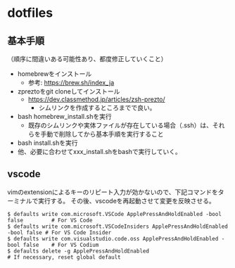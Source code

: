 # dotfiles

## 基本手順
（順序に間違いある可能性あり、都度修正していくこと）
- homebrewをインストール
	- 参考: https://brew.sh/index_ja
- zpreztoをgit cloneしてインストール
  - https://dev.classmethod.jp/articles/zsh-prezto/
	- シムリンクを作成するところまでで良い。
- bash homebrew_install.shを実行
  - 既存のシムリンクや実体ファイルが存在している場合（.ssh）は、それらを手動で削除してから基本手順を実行すること
- bash install.shを実行
- 他、必要に合わせてxxx_install.shをbashで実行していく。

## vscode

vimのextensionによるキーのリピート入力が効かないので、下記コマンドをターミナルで実行する。
その後、vscodeを再起動させて変更を反映させる。

```
$ defaults write com.microsoft.VSCode ApplePressAndHoldEnabled -bool false         # For VS Code
$ defaults write com.microsoft.VSCodeInsiders ApplePressAndHoldEnabled -bool false # For VS Code Insider
$ defaults write com.visualstudio.code.oss ApplePressAndHoldEnabled -bool false    # For VS Codium
$ defaults delete -g ApplePressAndHoldEnabled                                      # If necessary, reset global default
```
